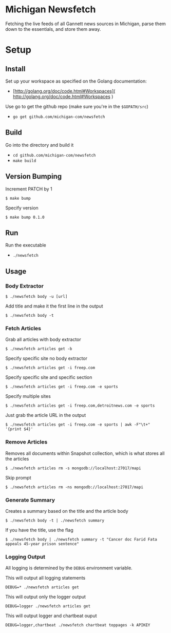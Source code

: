 # Michigan Newsfetch
Fetching the live feeds of all Gannett news sources in Michigan, parse them down to the essentials, and store them away.

# Setup
## Install
Set up your workspace as specified on the Golang documentation:
* [http://golang.org/doc/code.html#Workspaces]( http://golang.org/doc/code.html#Workspaces )

Use go to get the github repo (make sure you're in the `$GOPATH/src`)
* `go get github.com/michigan-com/newsfetch`


## Build
Go into the directory and build it
* `cd github.com/michigan-com/newsfetch`
* `make build`

## Version Bumping
Increment PATCH by 1
```
$ make bump
```

Specify version
```
$ make bump 0.1.0
```

## Run
Run the executable
* `./newsfetch`

## Usage

### Body Extractor

```
$ ./newsfetch body -u [url]
```

Add title and make it the first line in the output

```
$ ./newsfetch body -t
```

### Fetch Articles

Grab all articles with body extractor

```
$ ./newsfetch articles get -b
```

Specify specific site no body extractor
```
$ ./newsfetch articles get -i freep.com
```

Specify specific site and specific section
```
$ ./newsfetch articles get -i freep.com -e sports
```

Specify multiple sites
```
$ ./newsfetch articles get -i freep.com,detroitnews.com -e sports
```

Just grab the article URL in the output
```
$ ./newsfetch articles get -i freep.com -e sports | awk -F"\t+" '{print $4}'
```

### Remove Articles

Removes all documents within Snapshot collection, which is what stores all the articles
```
$ ./newsfetch articles rm -s mongodb://localhost:27017/mapi
```

Skip prompt
```
$ ./newsfetch articles rm -ns mongodb://localhost:27017/mapi
```

### Generate Summary

Creates a summary based on the title and the article body

```
$ ./newsfetch body -t | ./newsfetch summary
```

If you have the title, use the flag

```
$ ./newsfetch body | ./newsfetch summary -t "Cancer doc Farid Fata appeals 45-year prison sentence"
```

### Logging Output

All logging is determined by the `DEBUG` environment variable.

This will output all logging statements
```
DEBUG=* ./newsfetch articles get
```

This will output only the logger output
```
DEBUG=logger ./newsfetch articles get
```

This will output logger and chartbeat ouput
```
DEBUG=logger,chartbeat ./newsfetch chartbeat toppages -k APIKEY
```
